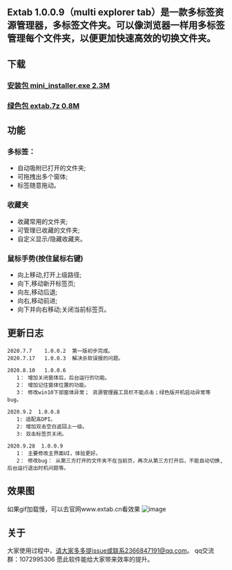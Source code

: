  ## Extab 1.0.0.9（multi explorer tab）是一款多标签资源管理器，多标签文件夹。可以像浏览器一样用多标签管理每个文件夹，以便更加快速高效的切换文件夹。
 
 ## 下载
   ### [安装包 mini_installer.exe 2.3M](https://github.com/lily-debug/extab/releases/download/1.0.0.9/mini_installer.exe)    
   ### [绿色包 extab.7z 0.8M](https://github.com/lily-debug/extab/releases/download/1.0.0.9/extab.7z)
   
   
 ## 功能 
   ### 多标签：
   * 自动吸附已打开的文件夹;
   * 可拖拽出多个窗体;
   * 标签随意拖动。
   ### 收藏夹
   * 收藏常用的文件夹;
   * 可管理已收藏的文件夹;
   * 自定义显示/隐藏收藏夹。
   ### 鼠标手势(按住鼠标右键)
   * 向上移动,打开上级路径; 
   * 向下,移动新开标签页;
   * 向左,移动后退;
   * 向右,移动前进;
   * 向下并向右移动;关闭当前标签页。
       
 ## 更新日志
    2020.7.7    1.0.0.2  第一版初步完成。
    2020.7.17   1.0.0.3  解决杀软误报的问题。
    
    2020.8.10   1.0.0.6  
       1： 增加关闭窗体后，后台运行的功能。
       2： 增加记住窗体位置的功能。
       3： 修改win10下部窗体异常； 资源管理器工具栏不能点击；绿色版开机启动异常等bug。
       
    2020.9.2  1.0.0.8
       1: 适配高DPI。
       2: 增加双击空白返回上一级。
       3: 双击标签页关闭。
     
    2020.9.28  1.0.0.9
       1： 主要修改主界面UI，体验更好。
       2： 修改bug： 从第三方打开的文件夹不在当前页，再次从第三方打开后，不能自动切换, 后台运行退出时机问题等。
       
       
 ## 效果图
 如果gif加载慢，可以去官网www.extab.cn看效果
 ![image](http://extab-video.oss-cn-beijing.aliyuncs.com/GIF%202020-6-20%209-56-03.gif)
 ## 关于
   大家使用过程中，请大家多多提issue或联系2366847191@qq.com。
   qq交流群：1072995306
   愿此软件能给大家带来效率的提升。
   
